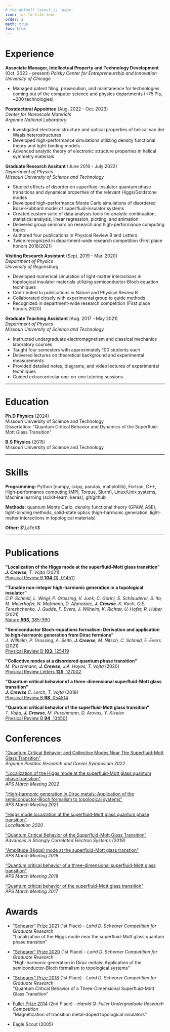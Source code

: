 ```yaml
---
# the default layout is 'page'
icon: fas fa-file-text
order: 2
math: true
toc: true
---
```


# Experience
**Associate Manager, Intellectual Property and Technology Development** (Oct. 2023 - present)
*Polsky Center for Entrepreneurship and Innovation*  
*University of Chicago*

- Managed patent filing, prosecution, and maintanence for technologies coming out of the computer science and physics departments (~75 PIs, ~200 technologies)

**Postdoctoral Appointee** (Aug. 2022 - Oct. 2023)  
*Center for Nanoscale Materials*  
*Argonne National Laboratory*  

 - Investigated electronic structure and optical properties of helical van der Waals heterostructures
 - Developed high-performance simulations utilizing density functional theory and tight-binding models
 - Advanced analytic theory of electronic structure properties in helical symmetry materials

**Graduate Research Assitant** (June 2016 - July 2022)  
*Department of Physics*  
*Missouri University of Science and Technology*  

 - Studied effects of disorder on superfluid-insulator quantum phase transitions and dynamical properties of the relevant Higgs/Goldstone modes 
 - Developed high-performance Monte Carlo simulations of disordered Bose-Hubbard model of superfluid-insulator systems
 - Created custom suite of data analysis tools for analytic continuation, statistical analysis, linear regression, plotting, and animation 
 - Delivered group seminars on research and high-performance computing topics
 - Authored four publications in Physical Review B and Letters
 - Twice recognized in department-wide research competition (First place honors 2018/2021)

**Visiting Research Assistant** (Sept. 2019 - Mar. 2020)  
*Department of Physics*  
*University of Regensburg*  

 - Developed numerical simulation of light-matter interactions in topological insulator materials utilizing semiconductor-Bloch equation techniques
 - Contributed to publications in Nature and Physical Review B
 - Collaborated closely with experimental group to guide methods
 - Recognized in department-wide research competition (First place honors 2020)

**Graduate Teaching Assistant** (Aug. 2017 - May 2021)  
*Department of Physics*  
*Missouri University of Science and Technology*  

 - Instructed undergraduate electromagnetism and classical mechanics laboratory courses
 - Taught four semesters with approximately 100 students each
 - Delivered lectures on theoretical background and experimental measurements
 - Provided detailed notes, diagrams, and video lectures of experimental techniques
 - Guided extracurricular one-on-one tutoring sessions

---

# Education
**Ph.D Physics** (2024)  
Missouri University of Science and Technology  
Dissertation: "Quantum Critical Behavior and Dynamics of the Superfluid-Mott Glass Transition"

**B.S Physics** (2015)  
Missouri University of Science and Technology

---

# Skills
**Programming:** Python (numpy, scipy, pandas, matlplotlib), Fortran, C++, High-performance computing (MPI, Torque, Slurm), Linux/Unix systems, Machine learning (scikit-learn, keras), git/github

**Methods:** quantum Monte Carlo, density functional theory (GPAW, ASE), tight-binding methods, solid-state optics (high-harmonic generation, light-matter interactions in topological materials)

**Other:** $\LaTeX$

---

# Publications
**"Localization of the Higgs mode at the superfluid-Mott glass transition"**  
***J. Crewse**, T. Vojta* (2021)  
[Physical Review B **104** (1), 014511](https://journals.aps.org/prb/abstract/10.1103/PhysRevB.104.014511)

**"Tunable non-integer high-harmonic generation in a topological insulator"**  
*C.P. Schmid, L. Weigl, P. Grossing, V. Junk, C. Gorini, S. Schlauderer, S. Ito, M. Meierhofer, N. Mofmann, D. Afanasiec, **J. Crewse**, K. Koch, O.E. Tereshchenko, J. Gudde, F. Evers, J. Wilhelm, K. Richter, U. Hofer, R. Huber* (2021)  
[Nature **593**, 385-390](https://www.nature.com/articles/s41586-021-03466-7)

**"Semiconductor Bloch-equations formalism: Derivation and application to high-harmonic generation from Dirac fermions"**  
*J. Wilhelm, P. Grossing, A. Seith, **J. Crewse**, M. Nitsch, C. Schmid, F. Evers* (2021)  
[Physical Review B **103**, 125419](https://journals.aps.org/prb/abstract/10.1103/PhysRevB.103.125419)

**"Collective modes at a disordered quantum phase transition"**  
*M. Puschmann, **J. Crewse**, J.A. Hoyos, T. Vojta* (2020)  
[Physical Review Letters **125**, 127002](https://journals.aps.org/prl/abstract/10.1103/PhysRevLett.125.027002)

**"Quantum critical behavior of a three-dimensional superfluid-Mott glass transition"**  
***J. Crewse** C. Lerch, T. Vojta* (2018)  
[Physical Review B **98**, 054514](https://journals.aps.org/prb/abstract/10.1103/PhysRevB.98.054514)

**"Quantum critical behavior of the superfluid-Mott glass transition"**  
*T. Vojta, **J. Crewse**, M. Puschmann, D. Arovas, Y. Kiselev*  
[Physical Review B **94**, 134501](https://journals.aps.org/prb/abstract/10.1103/PhysRevB.94.134501)

# Conferences
["Quantum Critical Behavior and Collective Modes Near The Superfluid-Mott Glass Transition"](https://www.anl.gov/postdoctoral-research-and-career-symposium)  
*Argonne Postdoc Research and Career Symposium 2022*

["Localization of the Higgs mode at the superfluid-Mott glass quantum phase transition"](https://meetings.aps.org/Meeting/MAR22/Session/Y64.4)  
*APS March Meeting 2022*

["High-harmonic generation in Dirac metals: Application of the semiconductor-Bloch formalism to topological systems"](https://meetings.aps.org/Meeting/MAR21/Session/C51.11)   
*APS March Meeting 2021*

["Higgs mode locaization at the superfluid-Mott glass quantum phase transition"](https://sites.google.com/view/localisation2020)  
*Localisation 2020*

["Quantum Critical Behavior of the Superfluid-Mott Glass Transition"](https://cse.umn.edu/ftpi/ASCES2019)  
*Advances in Strongly Correlated Electron Systems (2019)*

["Amplitude (Higgs) mode at the superfluid-Mott glass transtion"](https://meetings.aps.org/Meeting/MAR19/Session/S07.11)  
*APS March Meeting 2019*

["Quantum critical behavior of a three-dimensional superfluid-Mott glass transition"](https://meetings.aps.org/Meeting/MAR18/Session/R44.5)  
*APS March Meeting 2018*

["Quantum critical behavior of the superfluid-Mott glass transition"](https://meetings.aps.org/Meeting/MAR17/Session/A20.9)  
*APS March Meeting 2017*

# Awards
- ["Schearer" Prize 2021](https://econnection.mst.edu/2019/01/two-ph-d-students-win-physics-prize/) (1st Place) - *Laird D. Schearer Competition for Graduate Research*   
"Localization of the Higgs mode near the superfluid-Mott glass quantum phase transiton"

- ["Schearer" Prize 2020](https://physics.mst.edu/media/academic/physics/documents/newsletter/MatterNMotion2021.pdf) (1st Place) - *Laird D. Schearer Competition for Graduate Research*   
"High-harmonic generation in Dirac metals: Application of the semiconductor-Bloch formalism to topological systems"  

- ["Schearer" Prize 2018](https://physics.mst.edu/media/academic/physics/documents/newsletter/Matter_n_Motion2019_final.pdf) (1st Place) - *Laird D. Schearer Competition for Graduate Research*   
"Quantum Critical Behavior of a Three-Dimensional Superfluid-Mott Glass Transition"  

- [Fuller Prize 2014](https://physics.mst.edu/media/academic/physics/documents/newsletter/Matter_n_Motion2015_final.pdf#180129090153) (2nd Place) - *Harold Q. Fuller Undergraduate Research Competition*  
"Magnetization of transition metal-doped topological insulators"  

- Eagle Scout (2005)


